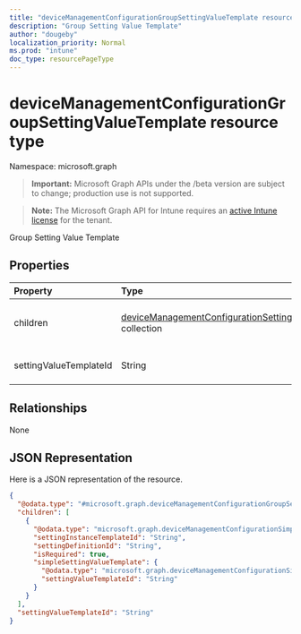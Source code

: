 ```yaml
---
title: "deviceManagementConfigurationGroupSettingValueTemplate resource type"
description: "Group Setting Value Template"
author: "dougeby"
localization_priority: Normal
ms.prod: "intune"
doc_type: resourcePageType
---
```


# deviceManagementConfigurationGroupSettingValueTemplate resource type

Namespace: microsoft.graph

> **Important:** Microsoft Graph APIs under the /beta version are subject to change; production use is not supported.

> **Note:** The Microsoft Graph API for Intune requires an [active Intune license](https://go.microsoft.com/fwlink/?linkid=839381) for the tenant.

Group Setting Value Template

## Properties
|Property|Type|Description|
|:---|:---|:---|
|children|[deviceManagementConfigurationSettingInstanceTemplate](../resources/intune-deviceconfigv2-devicemanagementconfigurationsettinginstancetemplate.md) collection|Group setting value children|
|settingValueTemplateId|String|Setting Value Template Id|

## Relationships
None

## JSON Representation
Here is a JSON representation of the resource.
<!-- {
  "blockType": "resource",
  "@odata.type": "microsoft.graph.deviceManagementConfigurationGroupSettingValueTemplate"
}
-->
``` json
{
  "@odata.type": "#microsoft.graph.deviceManagementConfigurationGroupSettingValueTemplate",
  "children": [
    {
      "@odata.type": "microsoft.graph.deviceManagementConfigurationSimpleSettingInstanceTemplate",
      "settingInstanceTemplateId": "String",
      "settingDefinitionId": "String",
      "isRequired": true,
      "simpleSettingValueTemplate": {
        "@odata.type": "microsoft.graph.deviceManagementConfigurationSimpleSettingValueTemplate",
        "settingValueTemplateId": "String"
      }
    }
  ],
  "settingValueTemplateId": "String"
}
```




